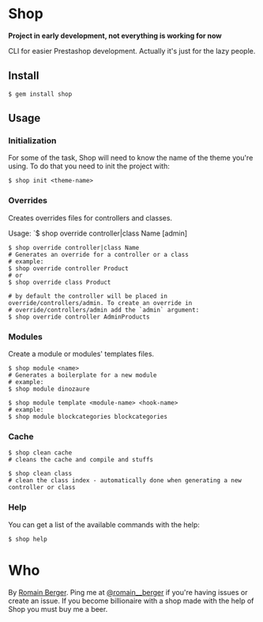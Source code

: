 # Shop

**Project in early development, not everything is working for now**

CLI for easier Prestashop development. Actually it's just for the lazy people.

## Install

    $ gem install shop

## Usage

### Initialization

For some of the task, Shop will need to know the name of the theme you're using. To do that you need to init the project with:

    $ shop init <theme-name>

### Overrides

Creates overrides files for controllers and classes.

Usage: `$ shop override controller|class Name [admin]

    $ shop override controller|class Name
    # Generates an override for a controller or a class
    # example:
    $ shop override controller Product
    # or
    $ shop override class Product

    # by default the controller will be placed in override/controllers/admin. To create an override in
    # override/controllers/admin add the `admin` argument:
    $ shop override controller AdminProducts

### Modules

Create a module or modules' templates files.

    $ shop module <name>
    # Generates a boilerplate for a new module
    # example:
    $ shop module dinozaure

    $ shop module template <module-name> <hook-name>
    # example:
    $ shop module blockcategories blockcategories

### Cache

    $ shop clean cache
    # cleans the cache and compile and stuffs

    $ shop clean class
    # clean the class index - automatically done when generating a new controller or class

### Help

You can get a list of the available commands with the help:

    $ shop help

# Who

By [Romain Berger](http://romainberger.com).
Ping me at [@romain__berger](http://twitter.com/romain__berger) if you're having issues or create an issue.
If you become billionaire with a shop made with the help of Shop you must buy me a beer.

